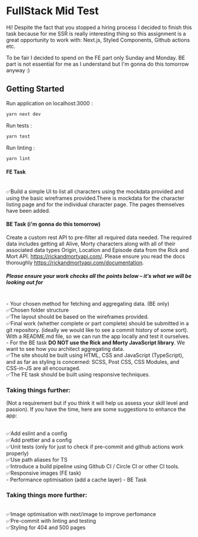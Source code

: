 # FullStack Mid Test

Hi! Despite the fact that you stopped a hiring process I decided to finish this task because for me SSR is really interesting thing so this assignment is a great opportunity to work with: Next.js, Styled Components, Github actions etc.

To be fair I decided to spend on the FE part only Sunday and Monday. BE part is not essential for me as I understand but I'm gonna do this tomorrow anyway :)

## Getting Started

Run application on localhost:3000 :
```bash
yarn next dev
```

Run tests :
```bash
yarn test
```

Run linting :
```bash
yarn lint
```

#### FE Task
<br>✅Build a simple UI to list all characters using the mockdata provided and using the basic wireframes provided.There is mockdata for the character listing page and for the individual character page. The pages themselves have been added.

#### BE Task (i'm gonna do this tomorrow)
Create a custom rest API to pre-filter all required data needed. The required data includes getting all Alive, Morty characters along with all of their associated data types Origin, Location and Episode data from the Rick and Mort API. https://rickandmortyapi.com/. Please ensure you read the docs thoroughly https://rickandmortyapi.com/documentation.

##### Please ensure your work checks all the points below – it’s what we will be looking out for 

<br>- Your chosen method for fetching and aggregating data. (BE only)
<br>✅Chosen folder structure
<br>✅The layout should be based on the wireframes provided.
<br>✅Final work (whether complete or part complete) should be submitted in a git repository. (ideally we would like to see a commit history of some sort). With a README.md file, so we can run the app locally and test it ourselves.
<br>- For the BE task **DO NOT use the Rick and Morty JavaScript library**. We want to see how you architect aggregating data.
<br>✅The site should be built using HTML, CSS and JavaScript (TypeScript), and as far as styling is concerned: SCSS, Post CSS, CSS Modules, and CSS-in-JS are all encouraged.
<br>✅The FE task should be built using responsive techniques.

### Taking things further:
(Not a requirement but if you think it will help us assess your skill level and passion).  If you have the time, here are some suggestions to enhance the app:

<br>✅Add eslint and a config
<br>✅Add prettier and a config
<br>✅Unit tests (only for just to check if pre-commit and github actions work properly)
<br>✅Use path aliases for TS
<br>✅Introduce a build pipeline using Github CI / Circle CI or other CI tools.
<br>✅Responsive images (FE task)
<br> - Performance optimisation (add a cache layer) - BE Task

### Taking things more further:
<br>✅Image optimisation with next/image to improve perfomance
<br>✅Pre-commit with linting and testing
<br>✅Styling for 404 and 500 pages
